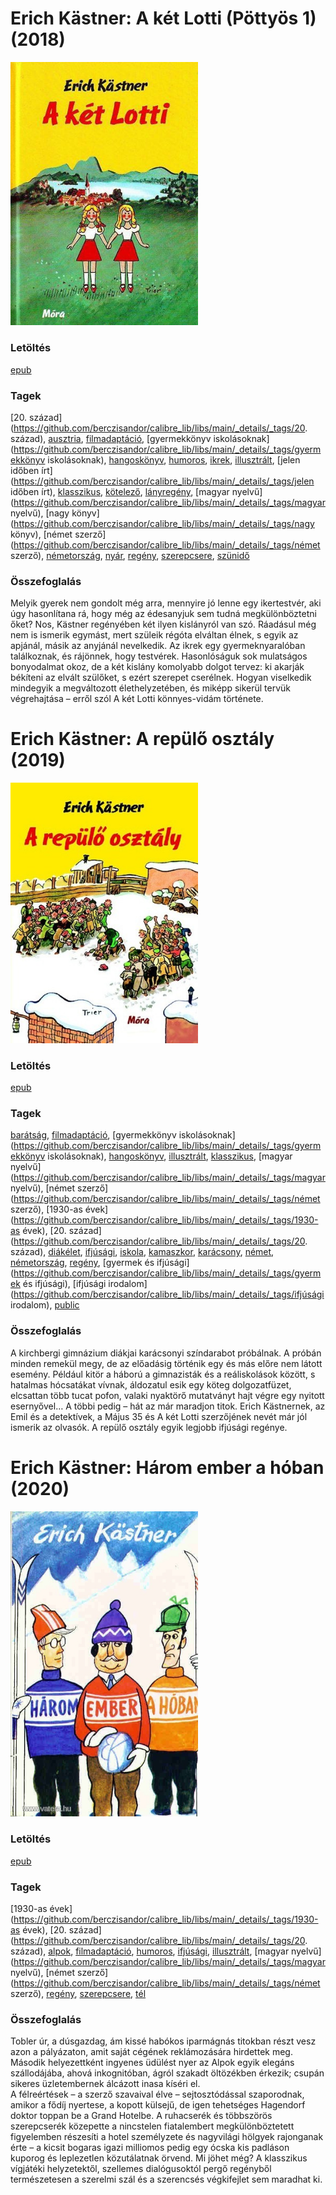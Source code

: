 # <a name="id_1199">Erich Kästner: A két Lotti (Pöttyös 1) (2018)</a>
<img src="https://github.com/BercziSandor/calibre_lib/raw/main/libs/main/Erich%20Kastner/A%20ket%20Lotti%20%281199%29/cover.jpg" alt="cover" width="300"/>

### Letöltés
[epub](https://github.com/BercziSandor/calibre_lib/raw/main/libs/main/Erich%20Kastner/A%20ket%20Lotti%20%281199%29/A%20ket%20Lotti%20-%20Erich%20Kastner.epub)

### Tagek
[20. század](https://github.com/berczisandor/calibre_lib/libs/main/_details/_tags/20. század), [ausztria](https://github.com/berczisandor/calibre_lib/libs/main/_details/_tags/ausztria), [filmadaptáció](https://github.com/berczisandor/calibre_lib/libs/main/_details/_tags/filmadaptáció), [gyermekkönyv iskolásoknak](https://github.com/berczisandor/calibre_lib/libs/main/_details/_tags/gyermekkönyv iskolásoknak), [hangoskönyv](https://github.com/berczisandor/calibre_lib/libs/main/_details/_tags/hangoskönyv), [humoros](https://github.com/berczisandor/calibre_lib/libs/main/_details/_tags/humoros), [ikrek](https://github.com/berczisandor/calibre_lib/libs/main/_details/_tags/ikrek), [illusztrált](https://github.com/berczisandor/calibre_lib/libs/main/_details/_tags/illusztrált), [jelen időben írt](https://github.com/berczisandor/calibre_lib/libs/main/_details/_tags/jelen időben írt), [klasszikus](https://github.com/berczisandor/calibre_lib/libs/main/_details/_tags/klasszikus), [kötelező](https://github.com/berczisandor/calibre_lib/libs/main/_details/_tags/kötelező), [lányregény](https://github.com/berczisandor/calibre_lib/libs/main/_details/_tags/lányregény), [magyar nyelvű](https://github.com/berczisandor/calibre_lib/libs/main/_details/_tags/magyar nyelvű), [nagy könyv](https://github.com/berczisandor/calibre_lib/libs/main/_details/_tags/nagy könyv), [német szerző](https://github.com/berczisandor/calibre_lib/libs/main/_details/_tags/német szerző), [németország](https://github.com/berczisandor/calibre_lib/libs/main/_details/_tags/németország), [nyár](https://github.com/berczisandor/calibre_lib/libs/main/_details/_tags/nyár), [regény](https://github.com/berczisandor/calibre_lib/libs/main/_details/_tags/regény), [szerepcsere](https://github.com/berczisandor/calibre_lib/libs/main/_details/_tags/szerepcsere), [szünidő](https://github.com/berczisandor/calibre_lib/libs/main/_details/_tags/szünidő)

### Összefoglalás
<div>
<p>Melyik gyerek nem gondolt még arra, mennyire jó lenne egy ikertestvér, aki úgy hasonlítana rá, hogy még az édesanyjuk sem tudná megkülönböztetni őket? Nos, Kästner regényében két ilyen kislányról van szó. Ráadásul még nem is ismerik egymást, mert szüleik régóta elváltan élnek, s egyik az apjánál, másik az anyjánál nevelkedik. Az ikrek egy gyermeknyaralóban találkoznak, és rájönnek, hogy testvérek. Hasonlóságuk sok mulatságos bonyodalmat okoz, de a két kislány komolyabb dolgot tervez: ki akarják békíteni az elvált szülőket, s ezért szerepet cserélnek. Hogyan viselkedik mindegyik a megváltozott élethelyzetében, és miképp sikerül tervük végrehajtása – erről szól A két Lotti könnyes-vidám története.</p></div>


# <a name="id_964">Erich Kästner: A repülő osztály (2019)</a>
<img src="https://github.com/BercziSandor/calibre_lib/raw/main/libs/main/Erich%20Kastner/A%20repulo%20osztaly%20%28964%29/cover.jpg" alt="cover" width="300"/>

### Letöltés
[epub](https://github.com/BercziSandor/calibre_lib/raw/main/libs/main/Erich%20Kastner/A%20repulo%20osztaly%20%28964%29/A%20repulo%20osztaly%20-%20Erich%20Kastner.epub)

### Tagek
[barátság](https://github.com/berczisandor/calibre_lib/libs/main/_details/_tags/barátság), [filmadaptáció](https://github.com/berczisandor/calibre_lib/libs/main/_details/_tags/filmadaptáció), [gyermekkönyv iskolásoknak](https://github.com/berczisandor/calibre_lib/libs/main/_details/_tags/gyermekkönyv iskolásoknak), [hangoskönyv](https://github.com/berczisandor/calibre_lib/libs/main/_details/_tags/hangoskönyv), [illusztrált](https://github.com/berczisandor/calibre_lib/libs/main/_details/_tags/illusztrált), [klasszikus](https://github.com/berczisandor/calibre_lib/libs/main/_details/_tags/klasszikus), [magyar nyelvű](https://github.com/berczisandor/calibre_lib/libs/main/_details/_tags/magyar nyelvű), [német szerző](https://github.com/berczisandor/calibre_lib/libs/main/_details/_tags/német szerző), [1930-as évek](https://github.com/berczisandor/calibre_lib/libs/main/_details/_tags/1930-as évek), [20. század](https://github.com/berczisandor/calibre_lib/libs/main/_details/_tags/20. század), [diákélet](https://github.com/berczisandor/calibre_lib/libs/main/_details/_tags/diákélet), [ifjúsági](https://github.com/berczisandor/calibre_lib/libs/main/_details/_tags/ifjúsági), [iskola](https://github.com/berczisandor/calibre_lib/libs/main/_details/_tags/iskola), [kamaszkor](https://github.com/berczisandor/calibre_lib/libs/main/_details/_tags/kamaszkor), [karácsony](https://github.com/berczisandor/calibre_lib/libs/main/_details/_tags/karácsony), [német](https://github.com/berczisandor/calibre_lib/libs/main/_details/_tags/német), [németország](https://github.com/berczisandor/calibre_lib/libs/main/_details/_tags/németország), [regény](https://github.com/berczisandor/calibre_lib/libs/main/_details/_tags/regény), [gyermek és ifjúsági](https://github.com/berczisandor/calibre_lib/libs/main/_details/_tags/gyermek és ifjúsági), [ifjúsági irodalom](https://github.com/berczisandor/calibre_lib/libs/main/_details/_tags/ifjúsági irodalom), [public](https://github.com/berczisandor/calibre_lib/libs/main/_details/_tags/public)

### Összefoglalás
<p class="description">A kirchbergi gimnázium diákjai karácsonyi színdarabot próbálnak. A próbán minden remekül megy, de az előadásig történik egy és más előre nem látott esemény. Például kitör a háború a gimnazisták és a reáliskolások között, s hatalmas hócsatákat vívnak, áldozatul esik egy köteg dolgozatfüzet, elcsattan több tucat pofon, valaki nyaktörő mutatványt hajt végre egy nyitott esernyővel… A többi pedig – hát az már maradjon titok. Erich Kästnernek, az Emil és a detektívek, a Május 35 és A két Lotti szerzőjének nevét már jól ismerik az olvasók. A repülő osztály egyik legjobb ifjúsági regénye.</p>


# <a name="id_667">Erich Kästner: Három ember a hóban (2020)</a>
<img src="https://github.com/BercziSandor/calibre_lib/raw/main/libs/main/Erich%20Kastner/Harom%20ember%20a%20hoban%20%28667%29/cover.jpg" alt="cover" width="300"/>

### Letöltés
[epub](https://github.com/BercziSandor/calibre_lib/raw/main/libs/main/Erich%20Kastner/Harom%20ember%20a%20hoban%20%28667%29/Harom%20ember%20a%20hoban%20-%20Erich%20Kastner.epub)

### Tagek
[1930-as évek](https://github.com/berczisandor/calibre_lib/libs/main/_details/_tags/1930-as évek), [20. század](https://github.com/berczisandor/calibre_lib/libs/main/_details/_tags/20. század), [alpok](https://github.com/berczisandor/calibre_lib/libs/main/_details/_tags/alpok), [filmadaptáció](https://github.com/berczisandor/calibre_lib/libs/main/_details/_tags/filmadaptáció), [humoros](https://github.com/berczisandor/calibre_lib/libs/main/_details/_tags/humoros), [ifjúsági](https://github.com/berczisandor/calibre_lib/libs/main/_details/_tags/ifjúsági), [illusztrált](https://github.com/berczisandor/calibre_lib/libs/main/_details/_tags/illusztrált), [magyar nyelvű](https://github.com/berczisandor/calibre_lib/libs/main/_details/_tags/magyar nyelvű), [német szerző](https://github.com/berczisandor/calibre_lib/libs/main/_details/_tags/német szerző), [regény](https://github.com/berczisandor/calibre_lib/libs/main/_details/_tags/regény), [szerepcsere](https://github.com/berczisandor/calibre_lib/libs/main/_details/_tags/szerepcsere), [tél](https://github.com/berczisandor/calibre_lib/libs/main/_details/_tags/tél)

### Összefoglalás
<div>
<p>Tobler úr, a dúsgazdag, ám kissé habókos iparmágnás titokban részt vesz azon a pályázaton, amit saját cégének reklámozására hirdettek meg. Második helyezettként ingyenes üdülést nyer az Alpok egyik elegáns szállodájába, ahová inkognitóban, ágról szakadt öltözékben érkezik; csupán sikeres üzletembernek álcázott inasa kíséri el.<br>A félreértések – a szerző szavaival élve – sejtosztódással szaporodnak, amikor a fődíj nyertese, a kopott külsejű, de igen tehetséges Hagendorf doktor toppan be a Grand Hotelbe. A ruhacserék és többszörös szerepcserék közepette a nincstelen fiatalembert megkülönböztetett figyelemben részesíti a hotel személyzete és nagyvilági hölgyek rajonganak érte – a kicsit bogaras igazi milliomos pedig egy ócska kis padláson kuporog és leplezetlen közutálatnak örvend. Mi jöhet még? A klasszikus vígjátéki helyzetektől, szellemes dialógusoktól pergő regényből természetesen a szerelmi szál és a szerencsés végkifejlet sem maradhat ki.</p></div>


